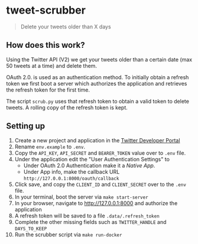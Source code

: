 # tweet-scrubber
> Delete your tweets older than X days

## How does this work?
Using the Twitter API (V2) we get your tweets older than a certain date
(max 50 tweets at a time) and delete them.

OAuth 2.0. is used as an authentication method. To initially obtain a refresh
token we first boot a server which authorizes the application and retrieves the
refresh token for the first time. 

The script `scrub.py` uses that refresh token to obtain a valid token to delete
tweets. A rolling copy of the refresh token is kept.

## Setting up
1. Create a new project and application in the [Twitter Developer Portal](https://developer.twitter.com/en/portal/dashboard)
2. Rename `env.example` to `.env`.
3. Copy the `API_KEY`, `API_SECRET` and `BEARER_TOKEN` value over to `.env` file.
4. Under the application edit the "User Authentication Settings" to
    - Under OAuth 2.0 Authentication make it a _Native App_.
    - Under App info, make the callback URL `http://127.0.0.1:8000/oauth/callback`
5. Click save, and copy the `CLIENT_ID` and `CLIENT_SECRET` over to the `.env` file.
6. In your terminal, boot the server via `make start-server`
7. In your browser, navigate to http://127.0.0.1:8000 and authorize the application
8. A refresh token will be saved to a file `.data/.refresh_token`
9. Complete the other missing fields such as `TWITTER_HANDLE` and `DAYS_TO_KEEP`
10. Run the scrubber script via `make run-docker`
